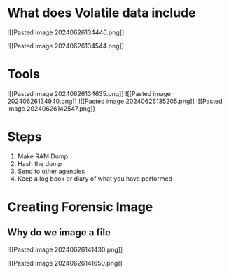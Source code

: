 # What does Volatile data include

![[Pasted image 20240626134446.png]]

![[Pasted image 20240626134544.png]]

# Tools
![[Pasted image 20240626134635.png]]
![[Pasted image 20240626134940.png]]
![[Pasted image 20240626135205.png]]
![[Pasted image 20240626142547.png]]
# Steps

1. Make RAM Dump
2. Hash the dump
3. Send to other agencies
4. Keep a log book or diary of what you have performed

# Creating Forensic Image
## Why do we image a file

![[Pasted image 20240626141430.png]]

![[Pasted image 20240626141650.png]]

